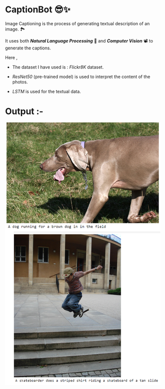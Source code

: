 # **CaptionBot** 😎✨

Image Captioning is the process of generating textual description of an image. 🏞

It uses both ***Natural Language Processing*** 📃 and ***Computer Vision*** 📽 to generate the captions.

Here , 

- The dataset I have used is : *Flickr8K* dataset.

- *ResNet50*  (pre-trained model) is used  to interpret the content of the photos.

- *LSTM* is used for the textual data.

# Output :-
<img align = "center"  src="https://github.com/ritika-singh2000/CaptionBot/blob/master/dog.png?raw=true" > 

<img align = "center"  src="https://github.com/ritika-singh2000/CaptionBot/blob/master/boy.png?raw=true" > 

